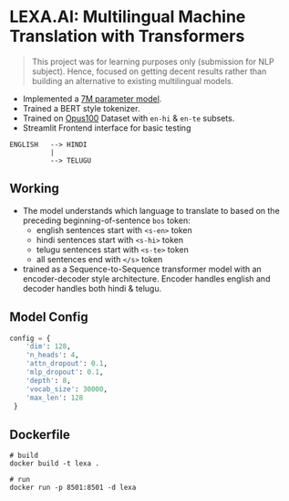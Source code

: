 # LEXA.AI: Multilingual Machine Translation with Transformers

> This project was for learning purposes only (submission for NLP subject). Hence, focused on getting decent results rather than building an alternative to existing multilingual models.

- Implemented a [7M parameter model](./model.py).
- Trained a BERT style tokenizer.
- Trained on [Opus100](https://huggingface.co/datasets/opus100) Dataset with `en-hi` & `en-te` subsets.
- Streamlit Frontend interface for basic testing

```
ENGLISH   --> HINDI
          |
          --> TELUGU
```

## Working

- The model understands which language to translate to based on the preceding beginning-of-sentence `bos` token:
  - english sentences start with `<s-en>` token
  - hindi sentences start with `<s-hi>` token
  - telugu sentences start with `<s-te>` token
  - all sentences end with `</s>` token
- trained as a Sequence-to-Sequence transformer model with an encoder-decoder style architecture. Encoder handles english and decoder handles both hindi & telugu.


## Model Config
```py
config = {
    'dim': 128,
    'n_heads': 4,
    'attn_dropout': 0.1,
    'mlp_dropout': 0.1,
    'depth': 8,
    'vocab_size': 30000,
    'max_len': 128
 }
```

## Dockerfile

```
# build
docker build -t lexa .

# run
docker run -p 8501:8501 -d lexa
```
